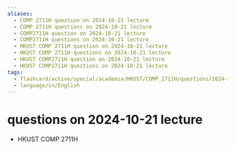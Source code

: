 ```yaml
---
aliases:
  - COMP 2711H question on 2024-10-21 lecture
  - COMP 2711H questions on 2024-10-21 lecture
  - COMP2711H question on 2024-10-21 lecture
  - COMP2711H questions on 2024-10-21 lecture
  - HKUST COMP 2711H question on 2024-10-21 lecture
  - HKUST COMP 2711H questions on 2024-10-21 lecture
  - HKUST COMP2711H question on 2024-10-21 lecture
  - HKUST COMP2711H questions on 2024-10-21 lecture
tags:
  - flashcard/active/special/academia/HKUST/COMP_2711H/questions/2024-10-21/lecture
  - language/in/English
---
```


# questions on 2024-10-21 lecture

- HKUST COMP 2711H
